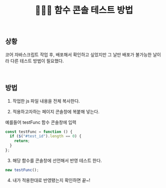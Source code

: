 # <div align="center">👩🏻‍💻 함수 콘솔 테스트 방법</div>

<br>

## 상황

코어 자바스크립트 작업 후, 배포해서 확인하고 싶었지만 그 날만 배포가 불가능한 날이라 다른 테스트 방법이 필요했다.

<br>

## 방법

1. 작업한 js 파일 내용을 전체 복사한다.

2. 적용하고자하는 페이지 콘솔창에 복붙해 넣는다.

예를들어 testFunc 함수 콘솔창에 입력

```javascript
const testFunc = function () {
  if ($("#test_id").length == 0) {
    return;
  }
};
```

3. 해당 함수를 콘솔창에 선언해서 반영 테스트 한다.

```javascript
new testFunc();
```

4. 내가 적용한대로 반영됐는지 확인하면 끝~!
